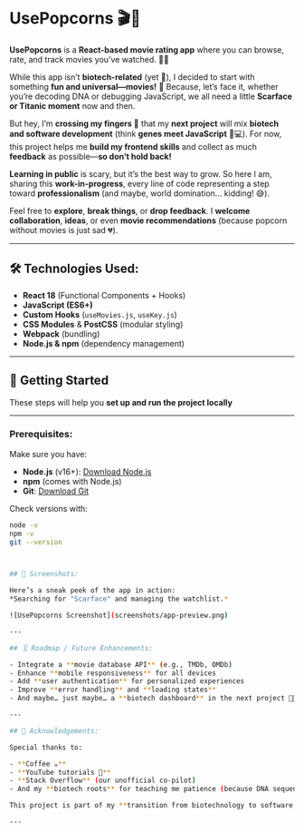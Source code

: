 # UsePopcorns 🎬🍿

**UsePopcorns** is a **React-based movie rating app** where you can browse, rate, and track movies you’ve watched. 🎥✨

While this app isn’t **biotech-related** (yet 👀), I decided to start with something **fun and universal—movies!** 🍿 Because, let’s face it, whether you’re decoding DNA or debugging JavaScript, we all need a little **Scarface or Titanic moment** now and then.

But hey, I’m **crossing my fingers 🤞** that my **next project** will mix **biotech and software development** (think **genes meet JavaScript** 🧬💻). For now, this project helps me **build my frontend skills** and collect as much **feedback** as possible—**so don’t hold back!**  

**Learning in public** is scary, but it’s the best way to grow. So here I am, sharing this **work-in-progress**, every line of code representing a step toward **professionalism** (and maybe, world domination... kidding! 😅).

Feel free to **explore**, **break things**, or **drop feedback**. I **welcome collaboration**, **ideas**, or even **movie recommendations** (because popcorn without movies is just sad 💔).

---

## 🛠️ Technologies Used:

- **React 18** (Functional Components + Hooks)
- **JavaScript (ES6+)**
- **Custom Hooks** (`useMovies.js`, `useKey.js`)
- **CSS Modules** & **PostCSS** (modular styling)
- **Webpack** (bundling)
- **Node.js & npm** (dependency management)

---

## 🚀 Getting Started

These steps will help you **set up and run the project locally** 

---

### **Prerequisites:**

Make sure you have:

- **Node.js** (v16+): [Download Node.js](https://nodejs.org/)
- **npm** (comes with Node.js)
- **Git**: [Download Git](https://git-scm.com/)

Check versions with:

```bash
node -v
npm -v
git --version



## 📸 Screenshots:

Here’s a sneak peek of the app in action:  
*Searching for "Scarface" and managing the watchlist.*

![UsePopcorns Screenshot](screenshots/app-preview.png)

---

## 🗓️ Roadmap / Future Enhancements:

- Integrate a **movie database API** (e.g., TMDb, OMDb)
- Enhance **mobile responsiveness** for all devices
- Add **user authentication** for personalized experiences
- Improve **error handling** and **loading states**
- And maybe… just maybe… a **biotech dashboard** in the next project 🧬😉

---

## 🙌 Acknowledgements:

Special thanks to:

- **Coffee ☕**
- **YouTube tutorials 🎥**
- **Stack Overflow** (our unofficial co-pilot)
- And my **biotech roots** for teaching me patience (because DNA sequencing takes longer than waiting for `npm install`! 😅)

This project is part of my **transition from biotechnology to software development**, currently studying **Computer Programming** at **Seneca Polytechnic (Toronto, Canada)** and blending my **scientific curiosity** with the **logic of code**.

---
